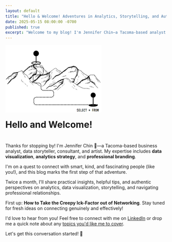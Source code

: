 ```yaml
---
layout: default
title: "Hello & Welcome! Adventures in Analytics, Storytelling, and Authentic Networking"
date: 2025-05-15 08:00:00 -0700
published: true
excerpt: "Welcome to my blog! I'm Jennifer Chin—a Tacoma-based analyst and storyteller on a quest to share insights and build authentic connections. Let's get this conversation started!"
---
```


<div style="display: flex; align-items: flex-end; gap: 20px; margin-bottom: 40px; flex-wrap: wrap;">
  <img src="/assets/images/analytics-storytelling-journey-sql-networking.png" 
       alt="Analytics and storytelling journey illustration"
       style="width: 300px; height: auto;">

  <h1 style="margin: 0; flex: 1; min-width: 200px;">Hello and Welcome!</h1>
</div>


Thanks for stopping by! I'm Jennifer Chin 👋—a Tacoma-based business analyst, data storyteller, consultant, and artist. My expertise includes **data visualization**, **analytics strategy**, and **professional branding**.

I'm on a quest to connect with smart, kind, and fascinating people (like you!), and this blog marks the first step of that adventure.

Twice a month, I'll share practical insights, helpful tips, and authentic perspectives on analytics, data visualization, storytelling, and navigating professional relationships.

First up: **How to Take the Creepy Ick-Factor out of Networking**. Stay tuned for fresh ideas on connecting genuinely and effectively!

I'd love to hear from you! Feel free to connect with me on [LinkedIn](https://www.linkedin.com/in/jennchin/) or drop me a quick note about any [topics you'd like me to cover](mailto:jchin+blogideas@pugetsoundanalytics.com).

Let's get this conversation started! 🚀
